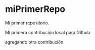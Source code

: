 # miPrimerRepo
Mi primer repositorio.

Mi primera contribución local para Github

agregando otra contribución